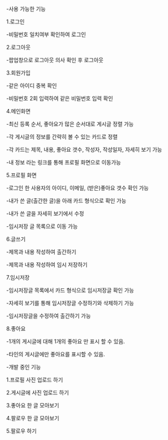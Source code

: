 -사용 가능한 기능

1.로그인

-비밀번호 일치여부 확인하여 로그인


2.로그아웃

-팝업창으로 로그아웃 의사 확인 후 로그아웃


3.회원가입

-같은 아이디 중복 확인

-비밀번호 2회 입력하여 같은 비밀번호 입력 확인


4.메인화면

-최신 등록 순서, 좋아요가 많은 순서대로 게시글 정렬 가능

-각 게시글의 정보를 간략히 볼 수 있는 카드로 정렬

-각 카드는 제목, 내용, 좋아요 갯수, 작성자, 작성일자, 자세히 보기 가능

-내 정보 라는 링크를 통해 프로필 화면으로 이동가능


5.프로필 화면

-로그인 한 사용자의 아이디, 이메일, (받은)좋아요 갯수 확인 가능

-내가 쓴 글(출간한 글)을 아래 카드 형식으로 확인 가능

-내가 쓴 글을 자세히 보기에서 수정

-임시저장 글 목록으로 이동 가능


6.글쓰기

-제목과 내용 작성하여 출간하기

-제목과 내용 작성하여 임시 저장하기


7.임시저장

-임시저장글 목록에서 카드 형식으로 임시저장글 확인 가능

-자세히 보기를 통해 임시저장글 수정하기와 삭제하기 가능

-임시저장글을 수정하여 출간하기 가능


8.좋아요

-1개의 게시글에 대해 1개의 좋아요 만 표시 할 수 있음.

-타인의 게시글에만 좋아요를 표시할 수 있음.




-개발 중인 기능

1.프로필 사진 업로드 하기

2.게시글에 사진 업로드 하기

3.좋아요 한 글 모아보기

4.팔로우 한 글 모아보기

5.팔로우 하기

